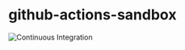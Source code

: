 # github-actions-sandbox

![Continuous Integration](https://github.com/miyarappo/github-actions-sandbox/workflows/Continuous%20Integration/badge.svg)